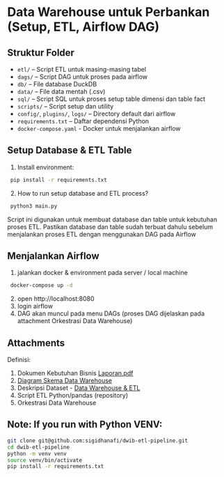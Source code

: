 # Data Warehouse untuk Perbankan (Setup, ETL, Airflow DAG)

## Struktur Folder

- `etl/` – Script ETL untuk masing-masing tabel
- `dags/` – Script DAG untuk proses pada airflow
- `db/` – File database DuckDB
- `data/` – File data mentah (.csv)
- `sql/` – Script SQL untuk proses setup table dimensi dan table fact
- `scripts/` – Script setup dan utility
- `config/`, `plugins/`, `logs/`  – Directory default dari airflow
- `requirements.txt` – Daftar dependensi Python
- `docker-compose.yaml` - Docker untuk menjalankan airflow

## Setup Database & ETL Table

1. Install environment:

```bash
 pip install -r requirements.txt
```

2. How to run setup database and ETL process?

```bash
 python3 main.py
```
Script ini digunakan untuk membuat database dan table untuk kebutuhan proses ETL. Pastikan database dan table sudah terbuat dahulu sebelum menjalankan proses ETL dengan menggunakan DAG pada Airflow

## Menjalankan Airflow

1. jalankan docker & environment pada server / local machine

```bash
 docker-compose up -d
```

2. open http://localhost:8080
3. login airflow
4. DAG akan muncul pada menu DAGs (proses DAG dijelaskan pada attachment Orkestrasi Data Warehouse)


## Attachments
Definisi:
1. Dokumen Kebutuhan Bisnis [Laporan.pdf](https://github.com/sigidhanafi/dwib-etl-pipeline/blob/main/Lampiran/Laporan.pdf)
2. [Diagram Skema Data Warehouse](https://github.com/sigidhanafi/dwib-etl-pipeline/blob/main/Lampiran/Data%20Warehouse%20Schema.png)
3. Deskripsi Dataset - [Data Warehouse & ETL](https://github.com/sigidhanafi/dwib-etl-pipeline/blob/main/Lampiran/Data%20Warehouse%20and%20ETL.pdf)
4. Script ETL Python/pandas (repository)
5. Orkestrasi Data Warehouse



## Note: If you run with Python VENV:
```bash
git clone git@github.com:sigidhanafi/dwib-etl-pipeline.git
cd dwib-etl-pipeline
python -m venv venv
source venv/bin/activate
pip install -r requirements.txt
```
